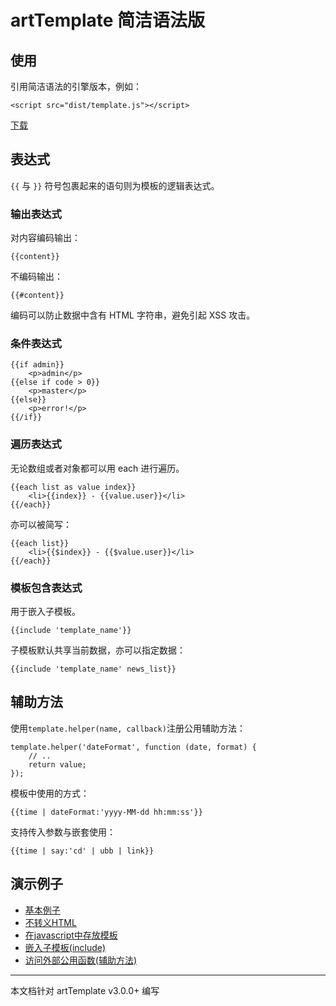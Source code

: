 # artTemplate 简洁语法版

## 使用

引用简洁语法的引擎版本，例如：

    <script src="dist/template.js"></script>
    
 [下载](https://raw.github.com/aui/artTemplate/master/dist/template.js)

## 表达式

``{{`` 与 ``}}`` 符号包裹起来的语句则为模板的逻辑表达式。

### 输出表达式

对内容编码输出：

    {{content}}

不编码输出：

    {{#content}}
    
编码可以防止数据中含有 HTML 字符串，避免引起 XSS 攻击。

### 条件表达式

    {{if admin}}
		<p>admin</p>
    {{else if code > 0}}
    	<p>master</p>
    {{else}}
        <p>error!</p>
    {{/if}}

### 遍历表达式

无论数组或者对象都可以用 each 进行遍历。

    {{each list as value index}}
        <li>{{index}} - {{value.user}}</li>
    {{/each}}

亦可以被简写：

    {{each list}}
        <li>{{$index}} - {{$value.user}}</li>
    {{/each}}

### 模板包含表达式

用于嵌入子模板。

    {{include 'template_name'}}

子模板默认共享当前数据，亦可以指定数据：

    {{include 'template_name' news_list}}

## 辅助方法

使用``template.helper(name, callback)``注册公用辅助方法：

```
template.helper('dateFormat', function (date, format) {
    // ..
    return value;
});
```

模板中使用的方式：

    {{time | dateFormat:'yyyy-MM-dd hh:mm:ss'}}

支持传入参数与嵌套使用：

    {{time | say:'cd' | ubb | link}}
    
##	演示例子

*	[基本例子](http://aui.github.io/artTemplate/demo/basic.html)
*	[不转义HTML](http://aui.github.io/artTemplate/demo/no-escape.html)
*	[在javascript中存放模板](http://aui.github.io/artTemplate/demo/compile.html)
*	[嵌入子模板(include)](http://aui.github.io/artTemplate/demo/include.html)
*	[访问外部公用函数(辅助方法)](http://aui.github.io/artTemplate/demo/helper.html)

----------------------------------------------

本文档针对 artTemplate v3.0.0+ 编写